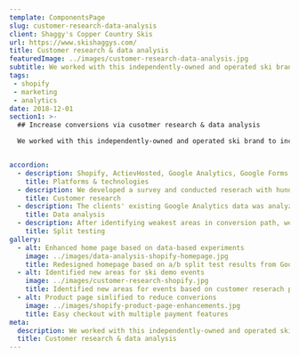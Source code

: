 ```yaml
---
template: ComponentsPage
slug: customer-research-data-analysis
client: Shaggy's Copper Country Skis
url: https://www.skishaggys.com/
title: Customer research & data analysis  
featuredImage: ../images/customer-research-data-analysis.jpg
subtitle: We worked with this independently-owned and operated ski brand to increase conversions via a cusotmer reseach & data analytics project
tags:
 - shopify
 - marketing
 - analytics
date: 2018-12-01
section1: >-
  ## Increase conversions via cusotmer research & data analysis

  We worked with this independently-owned and operated ski brand to increase conversions via a cusotmer reseach & data analytics project


accordion:
  - description: Shopify, ActievHosted, Google Analytics, Google Forms, Google Optimize
    title: Platforms & technologies
  - description: We developed a survey and conducted reserach with hundreds of real customers
    title: Customer research
  - description: The clients' existing Google Analytics data was analyzed to identify areas for split-testing (a/b testing)
    title: Data analysis
  - description: After identifying weakest areas in conversion path, we implemented a/b tests designed to increase conversions.
    title: Split testing
gallery:
  - alt: Enhanced home page based on data-based experiments
    image: ../images/data-analysis-shopify-homepage.jpg
    title: Redesigned homepage based on a/b split test results from Google Optimize tests
  - alt: Identified new areas for ski demo events
    image: ../images/customer-research-shopify.jpg
    title: Identified new areas for events based on customer reserach project
  - alt: Product page simlified to reduce converions
    image: ../images/shopify-product-page-enhancements.jpg
    title: Easy checkout with multiple payment features
meta:
  description: We worked with this independently-owned and operated ski brand to increase conversions via a cusotmer reseach & data analytics project
  title: Customer research & data analysis  
---
```

